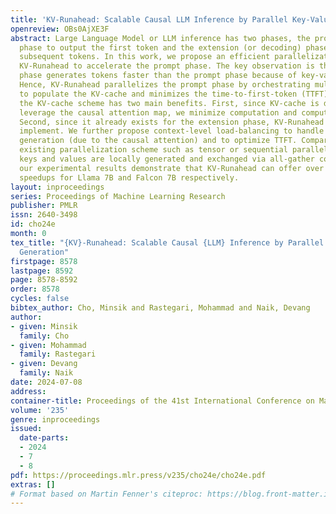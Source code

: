 ```yaml
---
title: 'KV-Runahead: Scalable Causal LLM Inference by Parallel Key-Value Cache Generation'
openreview: OBs0AjXE3F
abstract: Large Language Model or LLM inference has two phases, the prompt (or prefill)
  phase to output the first token and the extension (or decoding) phase to the generate
  subsequent tokens. In this work, we propose an efficient parallelization scheme,
  KV-Runahead to accelerate the prompt phase. The key observation is that the extension
  phase generates tokens faster than the prompt phase because of key-value cache (KV-cache).
  Hence, KV-Runahead parallelizes the prompt phase by orchestrating multiple processes
  to populate the KV-cache and minimizes the time-to-first-token (TTFT). Dual-purposing
  the KV-cache scheme has two main benefits. First, since KV-cache is designed to
  leverage the causal attention map, we minimize computation and computation automatically.
  Second, since it already exists for the extension phase, KV-Runahead is easy to
  implement. We further propose context-level load-balancing to handle uneven KV-cache
  generation (due to the causal attention) and to optimize TTFT. Compared with an
  existing parallelization scheme such as tensor or sequential parallelization where
  keys and values are locally generated and exchanged via all-gather collectives,
  our experimental results demonstrate that KV-Runahead can offer over 1.4× and 1.6×
  speedups for Llama 7B and Falcon 7B respectively.
layout: inproceedings
series: Proceedings of Machine Learning Research
publisher: PMLR
issn: 2640-3498
id: cho24e
month: 0
tex_title: "{KV}-Runahead: Scalable Causal {LLM} Inference by Parallel Key-Value Cache
  Generation"
firstpage: 8578
lastpage: 8592
page: 8578-8592
order: 8578
cycles: false
bibtex_author: Cho, Minsik and Rastegari, Mohammad and Naik, Devang
author:
- given: Minsik
  family: Cho
- given: Mohammad
  family: Rastegari
- given: Devang
  family: Naik
date: 2024-07-08
address:
container-title: Proceedings of the 41st International Conference on Machine Learning
volume: '235'
genre: inproceedings
issued:
  date-parts:
  - 2024
  - 7
  - 8
pdf: https://proceedings.mlr.press/v235/cho24e/cho24e.pdf
extras: []
# Format based on Martin Fenner's citeproc: https://blog.front-matter.io/posts/citeproc-yaml-for-bibliographies/
---
```

